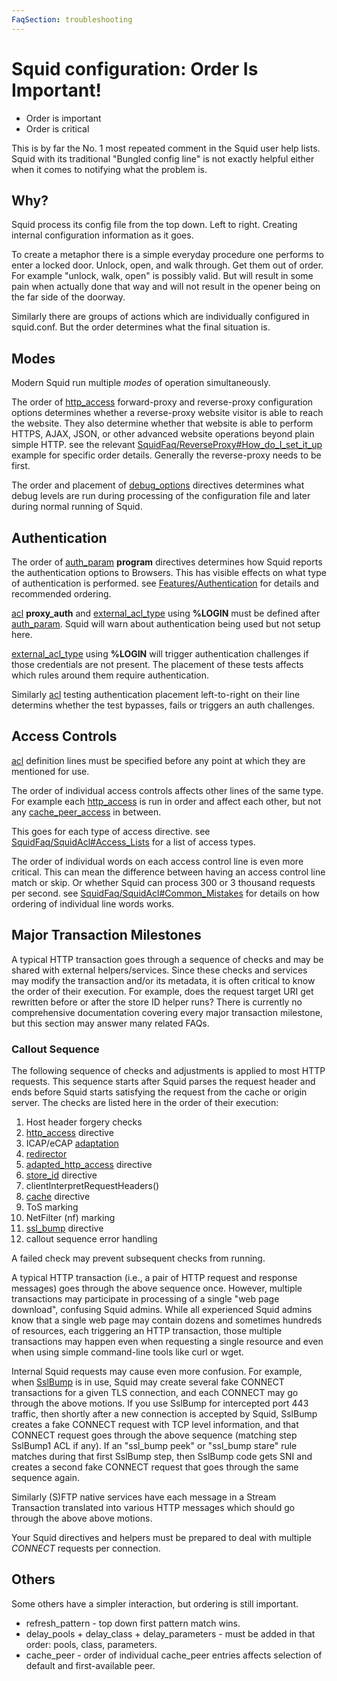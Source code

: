 ```yaml
---
FaqSection: troubleshooting
---
```

# Squid configuration: Order Is Important!

  - Order is important
  - Order is critical

This is by far the No. 1 most repeated comment in the Squid user help
lists. Squid with its traditional "Bungled config line" is not exactly
helpful either when it comes to notifying what the problem is.

## Why?

Squid process its config file from the top down. Left to right. Creating
internal configuration information as it goes.

To create a metaphor there is a simple everyday procedure one performs
to enter a locked door. Unlock, open, and walk through. Get them out of
order. For example "unlock, walk, open" is possibly valid. But will
result in some pain when actually done that way and will not result in
the opener being on the far side of the doorway.

Similarly there are groups of actions which are individually configured
in squid.conf. But the order determines what the final situation is.

## Modes

Modern Squid run multiple *modes* of operation simultaneously.

The order of
[http_access](http://www.squid-cache.org/Doc/config/http_access)
forward-proxy and reverse-proxy configuration options determines whether
a reverse-proxy website visitor is able to reach the website. They also
determine whether that website is able to perform HTTPS, AJAX, JSON, or
other advanced website operations beyond plain simple HTTP. see the
relevant
[SquidFaq/ReverseProxy\#How_do_I_set_it_up](/SquidFaq/ReverseProxy#How_do_I_set_it_up)
example for specific order details. Generally the reverse-proxy needs to
be first.

The order and placement of
[debug_options](http://www.squid-cache.org/Doc/config/debug_options)
directives determines what debug levels are run during processing of the
configuration file and later during normal running of Squid.

## Authentication

The order of
[auth_param](http://www.squid-cache.org/Doc/config/auth_param)
**program** directives determines how Squid reports the authentication
options to Browsers. This has visible effects on what type of
authentication is performed. see
[Features/Authentication](/Features/Authentication)
for details and recommended ordering.

[acl](http://www.squid-cache.org/Doc/config/acl) **proxy_auth** and
[external_acl_type](http://www.squid-cache.org/Doc/config/external_acl_type)
using **%LOGIN** must be defined after
[auth_param](http://www.squid-cache.org/Doc/config/auth_param). Squid
will warn about authentication being used but not setup here.

[external_acl_type](http://www.squid-cache.org/Doc/config/external_acl_type)
using **%LOGIN** will trigger authentication challenges if those
credentials are not present. The placement of these tests affects which
rules around them require authentication.

Similarly [acl](http://www.squid-cache.org/Doc/config/acl) testing
authentication placement left-to-right on their line determins whether
the test bypasses, fails or triggers an auth challenges.

## Access Controls

[acl](http://www.squid-cache.org/Doc/config/acl) definition lines must
be specified before any point at which they are mentioned for use.

The order of individual access controls affects other lines of the same
type. For example each
[http_access](http://www.squid-cache.org/Doc/config/http_access) is
run in order and affect each other, but not any
[cache_peer_access](http://www.squid-cache.org/Doc/config/cache_peer_access)
in between.

This goes for each type of access directive. see
[SquidFaq/SquidAcl\#Access_Lists](/SquidFaq/SquidAcl#Access_Lists)
for a list of access types.

The order of individual words on each access control line is even more
critical. This can mean the difference between having an access control
line match or skip. Or whether Squid can process 300 or 3 thousand
requests per second. see
[SquidFaq/SquidAcl\#Common_Mistakes](/SquidFaq/SquidAcl#Common_Mistakes)
for details on how ordering of individual line words works.

## Major Transaction Milestones

A typical HTTP transaction goes through a sequence of checks and may be
shared with external helpers/services. Since these checks and services
may modify the transaction and/or its metadata, it is often critical to
know the order of their execution. For example, does the request target
URI get rewritten before or after the store ID helper runs? There is
currently no comprehensive documentation covering every major
transaction milestone, but this section may answer many related FAQs.

### Callout Sequence

The following sequence of checks and adjustments is applied to most HTTP
requests. This sequence starts after Squid parses the request header and
ends before Squid starts satisfying the request from the cache or origin
server. The checks are listed here in the order of their execution:

1. Host header forgery checks
1. [http_access](http://www.squid-cache.org/Doc/config/http_access)
    directive
1. ICAP/eCAP
    [adaptation](/SquidFaq/ContentAdaptation)
1. [redirector](http://www.squid-cache.org/Doc/config/url_rewrite_program)
1. [adapted_http_access](http://www.squid-cache.org/Doc/config/adapted_http_access)
    directive
1. [store_id](http://www.squid-cache.org/Doc/config/store_id)
    directive
1. clientInterpretRequestHeaders()
1. [cache](http://www.squid-cache.org/Doc/config/cache) directive
1. ToS marking
10. NetFilter (nf) marking
1. [ssl_bump](http://www.squid-cache.org/Doc/config/ssl_bump)
    directive
1. callout sequence error handling

A failed check may prevent subsequent checks from running.

A typical HTTP transaction (i.e., a pair of HTTP request and response
messages) goes through the above sequence once. However, multiple
transactions may participate in processing of a single "web page
download", confusing Squid admins. While all experienced Squid admins
know that a single web page may contain dozens and sometimes hundreds of
resources, each triggering an HTTP transaction, those multiple
transactions may happen even when requesting a single resource and even
when using simple command-line tools like curl or wget.

Internal Squid requests may cause even more confusion. For example, when
[SslBump](/Features/HTTPS#Bumping_direct_SSL.2FTLS_connections)
is in use, Squid may create several fake CONNECT transactions for a
given TLS connection, and each CONNECT may go through the above motions.
If you use SslBump for intercepted port 443 traffic, then shortly after
a new connection is accepted by Squid, SslBump creates a fake CONNECT
request with TCP level information, and that CONNECT request goes
through the above sequence (matching step SslBump1 ACL if any). If an
"ssl_bump peek" or "ssl_bump stare" rule matches during that first
SslBump step, then SslBump code gets SNI and creates a second fake
CONNECT request that goes through the same sequence again.

Similarly (S)FTP native services have each message in a Stream
Transaction translated into various HTTP messages which should go
through the above above motions.

Your Squid directives and helpers must be prepared to deal with multiple
*CONNECT* requests per connection.

## Others

Some others have a simpler interaction, but ordering is still important.

- refresh_pattern - top down first pattern match wins.
- delay_pools + delay_class + delay_parameters - must be added in
  that order: pools, class, parameters.
- cache_peer - order of individual cache_peer entries affects
  selection of default and first-available peer.
